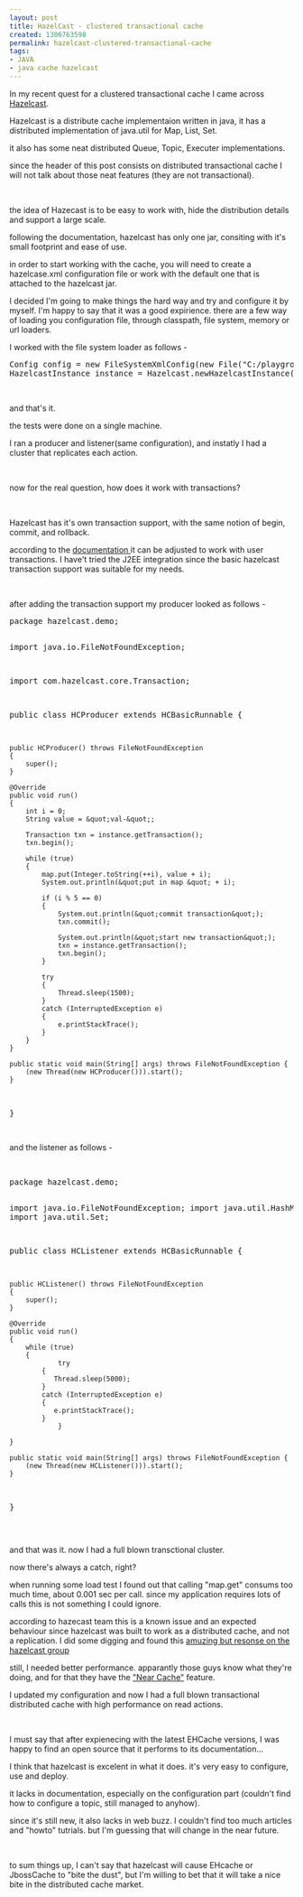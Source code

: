 ```yaml
---
layout: post
title: HazelCast - clustered transactional cache
created: 1306763598
permalink: hazelcast-clustered-transactional-cache
tags:
- JAVA
- java cache hazelcast
---
```

<p>In my recent quest for a clustered transactional cache I came across <a href="http://www.hazelcast.com">Hazelcast</a>.</p>
<p>Hazelcast is a distribute cache implementaion written in java, it has a distributed implementation of java.util for Map, List, Set.</p>
<p>it also has some neat distributed Queue, Topic, Executer implementations.</p>
<p>since the header of this post consists on distributed transactional cache I will not talk about those neat features (they are not transactional).</p>
<p>&nbsp;</p>
<p>the idea of Hazecast is to be easy to work with, hide the distribution details and support a large scale.</p>
<p>following the documentation, hazelcast has only one jar, consiting with it's small footprint and ease of use.</p>
<p>in order to start working with the cache, you will need to create a hazelcase.xml configuration file or work with the default one that is attached to the hazelcast jar.</p>
<p>I decided I'm going to make things the hard way and try and configure it by myself. I'm happy to say that it was a good expirience. there are a few way of loading you configuration file, through classpath, file system, memory or url loaders.</p>
<p>I worked with the file system loader as follows -</p>
<pre class="brush: java;" title="code">
Config config = new FileSystemXmlConfig(new File(&quot;C:/playground/cache/hazelcast/target/classes/hazelcast.xml&quot;));
HazelcastInstance instance = Hazelcast.newHazelcastInstance(config);</pre>
<p>&nbsp;</p>
<p>and that's it.</p>
<p>the tests were done on a single machine.</p>
<p>I ran a producer and listener(same configuration), and instatly I had a cluster that replicates each action.</p>
<p>&nbsp;</p>
<p>now for the real question, how does it work with transactions?</p>
<p>&nbsp;</p>
<p>Hazelcast has it's own transaction support, with the same notion of begin, commit, and rollback.</p>
<p>according to the <a href="http://www.hazelcast.com/documentation.jsp#JEEIntegration">documentation </a>it can be adjusted to work with user transactions. I have't tried the J2EE integration since the basic hazelcast transaction support was suitable for my needs.</p>
<p>&nbsp;</p>
<p>after adding the transaction support my producer looked as follows -</p>
<pre title="code" class="brush: java;">
package hazelcast.demo;

import java.io.FileNotFoundException;

import com.hazelcast.core.Transaction;

 
public class HCProducer extends HCBasicRunnable {
 
	public HCProducer() throws FileNotFoundException
	{
		super();
	}

	@Override
	public void run()
	{
		int i = 0;
		String value = &quot;val-&quot;;
	
		Transaction txn = instance.getTransaction();
		txn.begin();
		
		while (true)
		{
	        map.put(Integer.toString(++i), value + i);
	        System.out.println(&quot;put in map &quot; + i);
	        
			if (i % 5 == 0)
			{
				System.out.println(&quot;commit transaction&quot;);
				txn.commit();
				
				System.out.println(&quot;start new transaction&quot;);
				txn = instance.getTransaction();
				txn.begin();
			}
	        
	        try
			{
				Thread.sleep(1500);
			}
			catch (InterruptedException e)
			{
				e.printStackTrace();
			}
		}
	}

    public static void main(String[] args) throws FileNotFoundException {
    	(new Thread(new HCProducer())).start();
    }
} 



</pre>
<p>and the listener as follows -</p>
<p>&nbsp;</p>
<pre title="code" class="brush: java;">
package hazelcast.demo;

import java.io.FileNotFoundException;
import java.util.HashMap;
import java.util.Set;

public class HCListener extends HCBasicRunnable
{

	public HCListener() throws FileNotFoundException
	{
		super();
	}

	@Override
	public void run()
	{
		while (true)
		{
	            try
		    {
		       Thread.sleep(5000);
		    }
		    catch (InterruptedException e)
		    {
		       e.printStackTrace();
		    }
                }

	}

    public static void main(String[] args) throws FileNotFoundException {
    	(new Thread(new HCListener())).start();
    }

}
</pre>
<p>&nbsp;</p>
<p>and that was it. now I had a full blown transctional cluster.</p>
<p>now there's always a catch, right?</p>
<p>when running some load test I found out that calling &quot;map.get&quot; consums too much time, about 0.001 sec per call. since my application requires lots of calls this is not something I could ignore.</p>
<p>according to hazecast team this is a known issue and an expected behaviour since hazelcast was built to work as a distributed cache, and not a replication. I did some digging and found this <a href="http://groups.google.com/group/hazelcast/browse_thread/thread/3e877736f14e547d/ae9db87d8a3b172d?lnk=gst&amp;q=performance#ae9db87d8a3b172d">amuzing but resonse on the hazelcast group</a></p>
<p>still, I needed better performance. apparantly those guys know what they're doing, and for that they have the <a href="http://www.hazelcast.com/documentation.jsp#MapNearCache">&quot;Near Cache&quot;</a> feature.</p>
<p>I updated my configuration and now I had a full blown transactional distributed cache with high performance on read actions.</p>
<p>&nbsp;</p>
<p>I must say that after expienecing with the latest EHCache versions, I was happy to find an open source that it performs to its documentation...</p>
<p>I think that hazelcast is excelent in what it does. it's very easy to configure, use and deploy.</p>
<p>it lacks in documentation, especially on the configuration part (couldn't find how to configure a topic, still managed to anyhow).</p>
<p>since it's still new, it also lacks in web buzz. I couldn't find too much articles and &quot;howto&quot; tutrials. but I'm guessing that will change in the near future.</p>
<p>&nbsp;</p>
<p>to sum things up, I can't say that hazelcast will cause EHcache or JbossCache to &quot;bite the dust&quot;, but I'm willing to bet that it will take a nice bite in the distributed cache market.</p>
<p>&nbsp;</p>
<p>&nbsp;</p>
<p>&nbsp;</p>
<p>&nbsp;</p>

